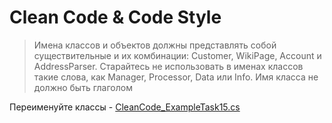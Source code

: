 # Clean Code & Code Style

> Имена классов и объектов должны представлять собой существительные и
> их комбинации: Customer, WikiPage, Account и AddressParser. Старайтесь
> не использовать в именах классов такие слова, как Manager, Processor,
> Data или Info. Имя класса не должно быть глаголом

Переименуйте классы - [CleanCode_ExampleTask15.cs](CleanCode_ExampleTask15.cs)